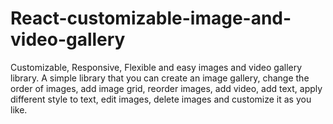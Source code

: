# React-customizable-image-and-video-gallery
Customizable, Responsive, Flexible and easy images and video gallery library. A simple library that you can create an image gallery, change the order of images, add image grid, reorder images, add video, add text, apply different style to text,  edit images, delete images and customize it as you like.
